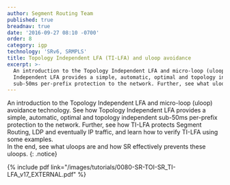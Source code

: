 ```yaml
---
author: Segment Routing Team
published: true
breadnav: true
date: '2016-09-27 08:10 -0700'
order: 8
category: igp
technology: 'SRv6, SRMPLS'
title: Topology Independent LFA (TI-LFA) and uloop avoidance
excerpt: >-
  An introduction to the Topology Independent LFA and micro-loop (uloop) avoidance technology. See how Topology
  Independent LFA provides a simple, automatic, optimal and topology independent
  sub-50ms per-prefix protection to the network. Further, see what uloops are and how SR effectively prevents these uloops.
---
```


An introduction to the Topology Independent LFA and micro-loop (uloop) avoidance technology. See how Topology Independent LFA provides a simple, automatic, optimal and topology independent sub-50ms per-prefix protection to the network. Further, see how TI-LFA protects Segment Routing, LDP and eventually IP traffic, and learn how to verify TI-LFA using some examples.<br />
In the end, see what uloops are and how SR effectively prevents these uloops.
{: .notice}  

{% include pdf link="/images/tutorials/0080-SR-TOI-SR_TI-LFA_v17_EXTERNAL.pdf" %}

